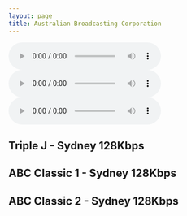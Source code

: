 ```yaml
---
layout: page
title: Australian Broadcasting Corporation
---
```




<script src="[path/to/hls.js](https://cdn.jsdelivr.net/npm/hls.js@1)"></script> <!-- Include the HLS.js library -->


<audio id="audioPlayer1" controls></audio> <!-- Create the first audio player -->
<audio id="audioPlayer2" controls></audio> <!-- Create the second audio player -->
<audio id="audioPlayer3" controls></audio> <!-- Create the third audio player -->
<!-- Add more audio players as needed -->

## Triple J - Sydney 128Kbps


  <script>
    if (Hls.isSupported()) {
      var audio1 = document.getElementById('audioPlayer1');
            // Initialize more audio variables as needed

      var hls1 = new Hls();
      // Initialize more Hls instances as needed

      hls1.loadSource('https://mediaserviceslive.akamaized.net/hls/live/2038308/triplejnsw/masterhq.m3u8'); // Provide the path to the first .m3u8 file
      hls1.attachMedia(audio1);
    }
  </script>

## ABC Classic 1 - Sydney 128Kbps


  <script>
    if (Hls.isSupported()) {
      var audio2 = document.getElementById('audioPlayer2');
      // Initialize more audio variables as needed

      var hls2 = new Hls();
      // Initialize more Hls instances as needed

      hls2.loadSource('https://mediaserviceslive.akamaized.net/hls/live/2038316/classicfmnsw/masterhq.m3u8'); // Provide the path to the second .m3u8 file
      hls2.attachMedia(audio2);
    }
  </script>


## ABC Classic 2 - Sydney 128Kbps


  <script>
    if (Hls.isSupported()) {
      var audio3 = document.getElementById('audioPlayer3');
      // Initialize more audio variables as needed

      var hls3 = new Hls();
      // Initialize more Hls instances as needed

      hls3.loadSource('https://mediaserviceslive.akamaized.net/hls/live/2038317/classic2/masterhq.m3u8'); // Provide the path to the second .m3u8 file
      hls3.attachMedia(audio3);
    }
  </script>



